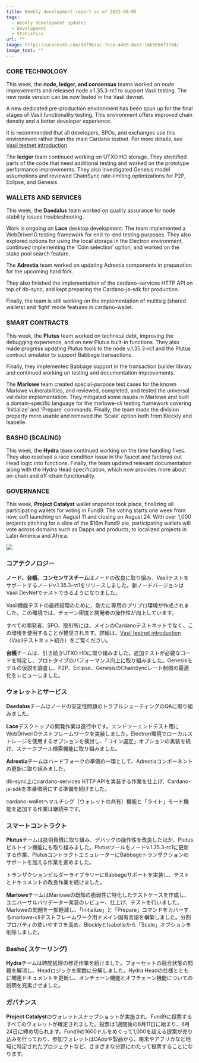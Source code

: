 ```yaml
---
title: Weekly development report as of 2022-08-05
tags:
  - Weekly development updates
  - Development
  - Statistics
url: ""
image: https://ucarecdn.com/ddf967ac-7cca-4468-8ee7-14b5666f379d/
image_text: ""
---
```


### CORE TECHNOLOGY

This week, the **node, ledger, and consensus** teams worked on node improvements and released node v.1.35.3-rc1 to support Vasil testing. The new node version can be now tested in the Vasil devnet. 

A new dedicated pre-production environment has been spun up for the final stages of Vasil functionality testing. This environment offers improved chain density and a better developer experience.

It is recommended that all developers, SPOs, and exchanges use this environment rather than the main Cardano testnet. For more details, see [Vasil testnet introduction](https://testnets.cardano.org/en/testnets/cardano/about/testnet-introduction/).

The **ledger** team continued working on UTXO HD storage. They identified parts of the code that need additional testing and worked on the prototype performance improvements. They also investigated Genesis model assumptions and reviewed ChainSync rate-limiting optimizations for P2P, Eclipse, and Genesis.

### WALLETS AND SERVICES 

This week, the **Daedalus** team worked on quality assurance for node stability issues troubleshooting.

Work is ongoing on **Lace** desktop development. The team implemented a WebDriverIO testing framework for end-to-end testing purposes. They also explored options for using the local storage in the Electron environment, continued implementing the ‘Coin selection’ option, and worked on the stake pool search feature.

The **Adrestia** team worked on updating Adrestia components in preparation for the upcoming hard fork.

They also finished the implementation of the cardano-services HTTP API on top of db-sync, and kept preparing the Cardano-js-sdk for production.

Finally, the team is still working on the implementation of multisig (shared wallets) and ‘light’ mode features in cardano-wallet.

### SMART CONTRACTS

This week, the **Plutus** team worked on technical debt, improving the debugging experience, and on new Plutus built-in functions. They also made progress updating Plutus tools to the node v.1.35.3-rc1 and the Plutus contract emulator to support Babbage transactions. 

Finally, they implemented Babbage support in the transaction builder library and continued working on testing and documentation improvements.  

The **Marlowe** team created special-purpose test cases for the known Marlowe vulnerabilities, and reviewed, completed, and tested the universal validator implementation. They mitigated some issues in Marlowe and built a domain-specific language for the marlowe-cli testing framework covering ‘Initialize’ and ‘Prepare’ commands. Finally, the team made the division property more usable and removed the ‘Scale’ option both from Blockly and Isabelle. 

### BASHO (SCALING)

This week, the **Hydra** team continued working on the time handling fixes. They also resolved a race condition issue in the faucet and factored out Head logic into functions. Finally, the team updated relevant documentation along with the Hydra Head specification, which now provides more about on-chain and off-chain functionality. 

### GOVERNANCE

This week, **Project Catalyst** wallet snapshot took place, finalizing all participating wallets for voting in Fund9. The voting starts one week from now, soft launching on August 11 and closing on August 24. With over 1,000 projects pitching for a slice of the $16m Fund9 pie, participating wallets will vote across domains such as Dapps and products, to localized projects in Latin America and Africa.  

![](https://lh4.googleusercontent.com/uOjvjAiqylBIRecqvxcV6e1dCWPtEwExLvflh2IxTR0PLH7ZlodmNh3rqovu4-q0hVS_2tB4KOwBRB733gzr8P1LCg52LPDnVY3WFfdkP30I3PlWsKZ-d0Qx9W0yX91C0bATtdP99jRQeaRcwSE4R2Q)

### コアテクノロジー

**ノード、台帳、コンセンサスチーム**はノードの改良に取り組み、Vasilテストをサポートするノードv.1.35.3-rc1をリリースしました。新ノードバージョンはVasil DevNetでテストできるようになりました。 

Vasil機能テストの最終段階のために、新たに専用のプリプロ環境が作成されました。この環境では、チェーン密度と開発者の操作性が向上しています。

すべての開発者、SPO、取引所には、メインのCardanoテストネットでなく、この環境を使用することが推奨されます。詳細は、[Vasil testnet introduction](https://testnets.cardano.org/en/testnets/cardano/about/testnet-introduction/)（Vasilテストネット紹介）をご覧ください。

**台帳**チームは、引き続きUTXO HDに取り組みました。追加テストが必要なコードを特定し、プロトタイプのパフォーマンス向上に取り組みました。Genesisモデルの仮説を調査し、P2P、Eclipse、GenesisのChainSyncレート制限の最適化をレビューしました。

### ウォレットとサービス 

**Daedalus**チームはノードの安定性問題のトラブルシューティングのQAに取り組みました。

**Lace**デスクトップの開発作業は進行中です。エンドツーエンドテスト用にWebDriverIOテストフレームワークを実装しました。Electron環境でローカルストレージを使用するオプションを検討し、「コイン選定」オプションの実装を続け、ステークプール検索機能に取り組みました。

**Adrestia**チームはハードフォークの準備の一環として、Adrestiaコンポーネントの更新に取り組みました。

db-sync上にcardano-services HTTP APIを実装する作業を仕上げ、Cardano-js-sdkを本番環境にする準備を続けました。

cardano-walletへマルチシグ（ウォレットの共有）機能と「ライト」モード機能を追加する作業は継続中です。

### スマートコントラクト

**Plutus**チームは技術負債に取り組み、デバッグの操作性を改良したほか、Plutusビルトイン機能にも取り組みました。Plutusツールをノードv.1.35.3-rc1に更新する作業、PlutusコントラクトエミュレーターにBabbageトランザクションのサポートを加える作業を進めました。 

トランザクションビルダーライブラリーにBabbageサポートを実装し、テストとドキュメントの改良作業を続けました。  

**Marlowe**チームはMarloweの既知の脆弱性に特化したテストケースを作成し、ユニバーサルバリデーター実装のレビュー、仕上げ、テストを行いました。Marloweの問題を一部軽減し、「Initialize」と「Prepare」コマンドをカバーするmarlowe-cliテストフレームワーク用ドメイン固有言語を構築しました。分割プロパティの使いやすさを高め、BlocklyとIsabelleから「Scale」オプションを削除しました。 

### Basho( スケーリング)

**Hydra**チームは時間処理の修正作業を続けました。フォーセットの競合状態の問題を解消し、Headロジックを関数に分解しました。Hydra Headの仕様とともに関連ドキュメントを更新し、オンチェーン機能とオフチェーン機能についての説明を充実させました。 

### ガバナンス

**Project Catalyst**のウォレットスナップショットが実施され、Fund9に投票するすべてのウォレットが確定されました。投票は1週間後の8月11日に始まり、8月24日に締め切られます。Fund9の1600ドルをめぐって1,000を超える提案が売り込みを行っており、参加ウォレットはDAppや製品から、南米やアフリカなど地域に特定されたプロジェクトなど、さまざまな分野にわたって投票することになります。
